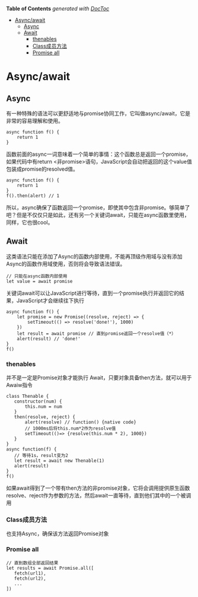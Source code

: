 <!-- START doctoc generated TOC please keep comment here to allow auto update -->
<!-- DON'T EDIT THIS SECTION, INSTEAD RE-RUN doctoc TO UPDATE -->
**Table of Contents**  *generated with [DocToc](https://github.com/thlorenz/doctoc)*

- [Async/await](#asyncawait)
  - [Async](#async)
  - [Await](#await)
    - [thenables](#thenables)
    - [Class成员方法](#class%E6%88%90%E5%91%98%E6%96%B9%E6%B3%95)
    - [Promise all](#promise-all)

<!-- END doctoc generated TOC please keep comment here to allow auto update -->

# Async/await

## Async

有一种特殊的语法可以更舒适地与promise协同工作，它叫做async/await，它是非常的容易理解和使用。

	async function f() {
	    return 1
	}

函数前面的async一词意味着一个简单的事情：这个函数总是返回一个promise，如果代码中有return <非promise>语句，JavaScript会自动把返回的这个value值包装成promise的resolved值。

	async function f() {
	    return 1
	}
	f().then(alert) // 1

所以，async确保了函数返回一个promise，即使其中包含非promise。够简单了吧？但是不仅仅只是如此，还有另一个关键词await，只能在async函数里使用，同样，它也很cool。


## Await

这类语法只能在添加了Async的函数内部使用，不能再顶级作用域与没有添加Async的函数作用域使用，否则将会导致语法错误。

	// 只能在async函数内部使用
	let value = await promise

关键词await可以让JavaScript进行等待，直到一个promise执行并返回它的结果，JavaScript才会继续往下执行

	async function f() {
	    let promise = new Promise((resolve, reject) => {
	        setTimeout(() => resolve('done!'), 1000)
	    })
	    let result = await promise // 直到promise返回一个resolve值（*）
	    alert(result) // 'done!' 
	}
	f()


### thenables

并不是一定是Promise对象才能执行 Await，只要对象具备then方法，就可以用于Awaiw指令

	class Thenable {
	   constructor(num) {
	       this.num = num
	   }
	   then(resolve, reject) {
	       alert(resolve) // function() {native code}
	       // 1000ms后将this.num*2作为resolve值
	       setTimeout(()=> {resolve(this.num * 2), 1000})
	   }
	}
	async function(f) {
	   // 等待1s，result变为2
	   let result = await new Thenable(1)
	   alert(result)
	}
	f()

如果await得到了一个带有then方法的非promise对象，它将会调用提供原生函数resolve、reject作为参数的方法，然后await一直等待，直到他们其中的一个被调用

### Class成员方法

也支持Async，确保该方法返回Promise对象

### Promise all

	// 直到数组全部返回结果
	let results = await Promise.all([
	   fetch(url1),
	   fetch(url2),
	   ...
	])

